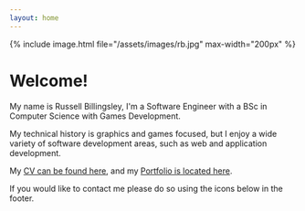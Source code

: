 ```yaml
---
layout: home
---
```


{% include image.html file="/assets/images/rb.jpg" max-width="200px" %}

# Welcome!

My name is Russell Billingsley, I'm a Software Engineer with a BSc in Computer Science with Games Development.

My technical history is graphics and games focused, but I enjoy a wide variety of software development areas, such as web and application development.

My [CV can be found here](../cv/), and my [Portfolio is located here](../portfolio).

If you would like to contact me please do so using the icons below in the footer. 